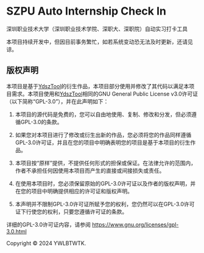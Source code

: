 # SZPU Auto Internship Check In
深圳职业技术大学（深圳职业技术学院、深职大、深职院）自动实习打卡工具

本项目持续开发中，但因目前事务繁忙，如若系统变动恐无法及时更新，还请见谅。

## 版权声明

本项目是基于[YdszTool](https://github.com/Tongrens/YdszTool)的衍生作品，本项目部分使用并修改了其代码以满足本项目需求。本项目使用和[YdszTool](https://github.com/Tongrens/YdszTool)相同的GNU General Public License v3.0许可证（以下简称“GPL-3.0”），并在此声明如下：

1. 本项目的源代码是免费的，您可以自由地使用、复制、修改和分发，但必须遵循GPL-3.0的条款。

2. 如果您对本项目进行了修改或衍生出新的作品，您必须将您的作品同样遵循GPL-3.0许可证，并且在您的项目中明确表明您的项目是基于本项目的衍生作品。

3. 本项目按“原样”提供，不提供任何形式的担保或保证。在法律允许的范围内，作者不承担任何因使用本项目而产生的直接或间接损失或责任。

4. 在使用本项目时，您必须保留原始的GPL-3.0许可证以及作者的版权声明，并在您的项目中明确提供相应的许可证和版权声明。

5. 本声明并不限制GPL-3.0许可证所赋予您的权利，您仍然可以在GPL-3.0许可证下行使您的权利，只要您遵循许可证的条款。

详细的GPL-3.0许可证内容，请参阅 https://www.gnu.org/licenses/gpl-3.0.html

Copyright © 2024 YWLBTWTK.